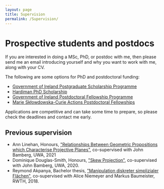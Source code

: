 ```yaml
---
layout: page
title: Supervision
permalink: /Supervision/
---
```


# Prospective students and postdocs

If you are interested in doing a MSc, PhD, or postdoc with me, then please send me an email introducing yourself and why you want to work with me, along with your CV.
<!--- 
I will want to see that you have the ability and motivation to pursue research in an area that aligns with my interests and expertise.
--->
The following are some options for PhD and postdoctoral funding:
- [Government of Ireland Postgraduate Scholarship Programme](https://www.researchireland.ie/funding/government-ireland-postgraduate/)
- [Hardiman PhD Scholarship](https://www.universityofgalway.ie/hardiman-scholarships/)
- [Government of Ireland Postdoctoral Fellowship Programme](https://www.researchireland.ie/funding/government-ireland-postdoctoral/)
- [Marie Skłowdowska-Curie Actions Postdoctoral Fellowships](https://marie-sklodowska-curie-actions.ec.europa.eu/actions/postdoctoral-fellowships)

Applications are competitive and can take some time to prepare, so please check the deadlines and contact me early.

## Previous supervision

- Ann Linehan, Honours, ["Relationships Between Geometric Propositions which Characterise Projective Planes"](/assets/Ann_Linehan-Honours.pdf), co-supervised with John Bamberg, UWA, 2021
- Dominique Douglas-Smith, Honours, ["Skew Projection"](/assets/Dominique_Douglas-Smith-Honours.pdf), co-supervised with John Bamberg, UWA, 2020.
- Reymond Akpanya, Bachelor thesis, ["Manipulation diskreter simplizialer Flächen"](/assets/Reymond_Akpanya-Bachelorarbeit.pdf), co-supervised with Alice Niemeyer and Markus Baumeister, RWTH, 2018.
